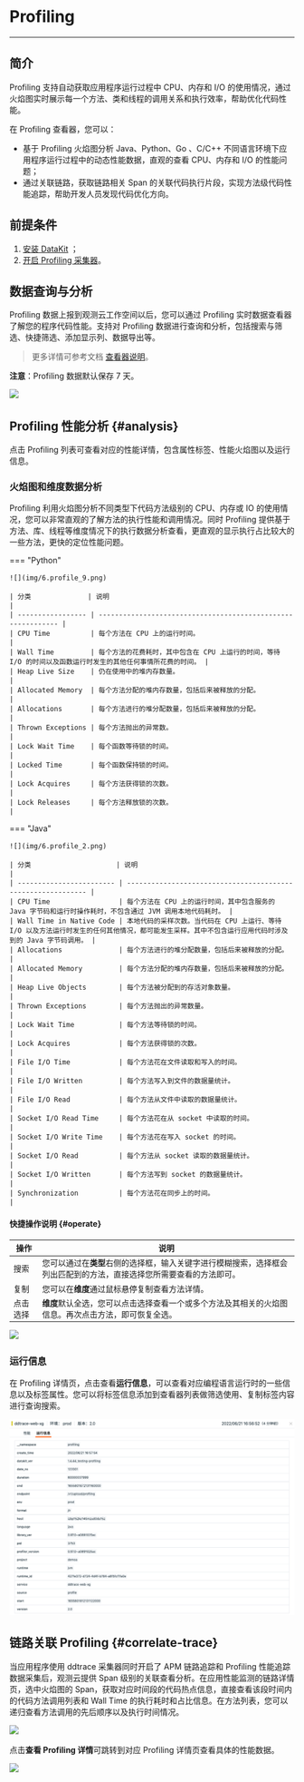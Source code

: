 # Profiling
---

## 简介

Profiling 支持自动获取应用程序运行过程中 CPU、内存和 I/O 的使用情况，通过火焰图实时展示每一个方法、类和线程的调用关系和执行效率，帮助优化代码性能。

在 Profiling 查看器，您可以：

- 基于 Profiling 火焰图分析 Java、Python、Go 、C/C++ 不同语言环境下应用程序运行过程中的动态性能数据，直观的查看 CPU、内存和 I/O 的性能问题；
- 通过关联链路，获取链路相关 Span 的关联代码执行片段，实现方法级代码性能追踪，帮助开发人员发现代码优化方向。

## 前提条件

1. [安装 DataKit](../datakit/datakit-install.md) ；
2. [开启 Profiling 采集器](../integrations/profile.md)。

## 数据查询与分析

Profiling 数据上报到观测云工作空间以后，您可以通过 Profiling 实时数据查看器了解您的程序代码性能。支持对 Profiling 数据进行查询和分析，包括搜索与筛选、快捷筛选、添加显示列、数据导出等。

> 更多详情可参考文档 [查看器说明](../getting-started/function-details/explorer-search.md)。

**注意**：Profiling 数据默认保存 7 天。

![](img/3.apm_11.png)

## Profiling 性能分析 {#analysis}

点击 Profiling 列表可查看对应的性能详情，包含属性标签、性能火焰图以及运行信息。

### 火焰图和维度数据分析

Profiling 利用火焰图分析不同类型下代码方法级别的 CPU、内存或 IO 的使用情况，您可以非常直观的了解方法的执行性能和调用情况。同时 Profiling 提供基于方法、库、线程等维度情况下的执行数据分析查看，更直观的显示执行占比较大的一些方法，更快的定位性能问题。

=== "Python"

    ![](img/6.profile_9.png)
    
    | 分类              | 说明                                                         |
    | ----------------- | ------------------------------------------------------------ |
    | CPU Time          | 每个方法在 CPU 上的运行时间。                                |
    | Wall Time         | 每个方法的花费耗时，其中包含在 CPU 上运行的时间，等待 I/O 的时间以及函数运行时发生的其他任何事情所花费的时间。 |
    | Heap Live Size    | 仍在使用中的堆内存数量。                                     |
    | Allocated Memory  | 每个方法分配的堆内存数量，包括后来被释放的分配。             |
    | Allocations       | 每个方法进行的堆分配数量，包括后来被释放的分配。             |
    | Thrown Exceptions | 每个方法抛出的异常数。                                       |
    | Lock Wait Time    | 每个函数等待锁的时间。                                       |
    | Locked Time       | 每个函数保持锁的时间。                                       |
    | Lock Acquires     | 每个方法获得锁的次数。                                       |
    | Lock Releases     | 每个方法释放锁的次数。                                       |

=== "Java"

    ![](img/6.profile_2.png)
    
    | 分类                     | 说明                                                         |
    | ------------------------ | ------------------------------------------------------------ |
    | CPU Time                 | 每个方法在 CPU 上的运行时间，其中包含服务的 Java 字节码和运行时操作耗时，不包含通过 JVM 调用本地代码耗时。 |
    | Wall Time in Native Code | 本地代码的采样次数。当代码在 CPU 上运行、等待 I/O 以及方法运行时发生的任何其他情况，都可能发生采样。其中不包含运行应用代码时涉及到的 Java 字节码调用。 |
    | Allocations              | 每个方法进行的堆分配数量，包括后来被释放的分配。             |
    | Allocated Memory         | 每个方法分配的堆内存数量，包括后来被释放的分配。             |
    | Heap Live Objects        | 每个方法被分配到的存活对象数量。                             |
    | Thrown Exceptions        | 每个方法抛出的异常数量。                                     |
    | Lock Wait Time           | 每个方法等待锁的时间。                                       |
    | Lock Acquires            | 每个方法获得锁的次数。                                       |
    | File I/O Time            | 每个方法花在文件读取和写入的时间。                           |
    | File I/O Written         | 每个方法写入到文件的数据量统计。                             |
    | File I/O Read            | 每个方法从文件中读取的数据量统计。                           |
    | Socket I/O Read Time     | 每个方法花在从 socket 中读取的时间。                         |
    | Socket I/O Write Time    | 每个方法花在写入 socket 的时间。                             |
    | Socket I/O Read          | 每个方法从 socket 读取的数据量统计。                         |
    | Socket I/O Written       | 每个方法写到 socket 的数据量统计。                           |
    | Synchronization          | 每个方法花在同步上的时间。                                   |

#### 快捷操作说明 {#operate}

| 操作      | 说明                          |
| ----------- | ------------------------------------ |
| 搜索      | 您可以通过在**类型**右侧的选择框，输入关键字进行模糊搜索，选择框会列出匹配到的方法，直接选择您所需要查看的方法即可。                          |
| 复制      | 您可以在**维度**通过鼠标悬停复制查看方法详情。                          |
| 点击选择      | **维度**默认全选，您可以点击选择查看一个或多个方法及其相关的火焰图信息。再次点击方法，即可恢复全选。                          |


![](img/10.changelog_profile.gif)

### 运行信息

在 Profiling 详情页，点击查看**运行信息**，可以查看对应编程语言运行时的一些信息以及标签属性。您可以将标签信息添加到查看器列表做筛选使用、复制标签内容进行查询搜索。

![](img/6.profile_5.png)

## 链路关联 Profiling {#correlate-trace}

当应用程序使用 ddtrace 采集器同时开启了 APM 链路追踪和 Profiling 性能追踪数据采集后，观测云提供 Span 级别的关联查看分析。在应用性能监测的链路详情页，选中火焰图的 Span，获取对应时间段的代码热点信息，直接查看该段时间内的代码方法调用列表和 Wall Time 的执行耗时和占比信息。在方法列表，您可以递归查看方法调用的先后顺序以及执行时间情况。

![](img/9.apm_explorer_11.png)

点击**查看 Profiling 详情**可跳转到对应 Profiling 详情页查看具体的性能数据。

![](img/9.apm_explorer_12.png)

